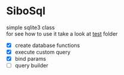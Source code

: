 # SiboSql
simple sqlite3 class \
for see how to use it take a look at [test](https://github.com/Meraj/sibosql/tree/main/test) folder

* [x] create database functions
* [x] execute custom query
* [x] bind params
* [ ] query builder
